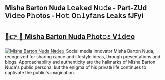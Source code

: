 ## Misha Barton Nuda L𝚎a𝚔ed N𝚞𝚍e - Part-ZUd Vi𝚍𝚎o P𝚑𝚘tos - H𝚘𝚝 O𝚗𝚕yf𝚊ns L𝚎a𝚔s fJFyi

# <h2><a href="http://kf756g.oniu.top/?m=Misha+Barton+Nuda">🔗👉 🔴 Misha Barton Nuda P𝚑ot𝚘𝚜 V𝚒d𝚎o</a></h2>

[![Misha Barton Nuda Nu𝚍e𝚜](https://i.imgur.com/0qMVB7G.gif)](http://kf756g.oniu.top/?m=Misha+Barton+Nuda)
Social media innovator Misha Barton Nuda, recognized for sharing dance and lifestyle ideas, through presentations and blogs. Approachability and authenticity are the hallmarks of Misha Barton Nuda's public persona, but the enigma of his private life continues to captivate the public's imagination.  
